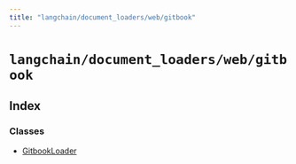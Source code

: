 ```yaml
---
title: "langchain/document_loaders/web/gitbook"
---
```


# `langchain/document_loaders/web/gitbook`

## Index

### Classes

- [GitbookLoader](classes/GitbookLoader.md)
